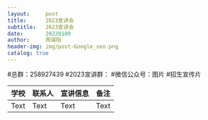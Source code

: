 ```yaml
---
layout:     post
title:      2023宣讲会
subtitle:   2023宣讲会
date:       20220109
author:     周瑞阳
header-img: img/post-Google_seo.png
catalog: true
---
```


#总群：258927439
#2023宣讲群：
#微信公众号：图片
#招生宣传片



| 学校  | 联系人  |  宣讲信息 | 备注  |
| -------- | -------- | -------- | -------- |
| Text     | Text     | Text     | Text     |
